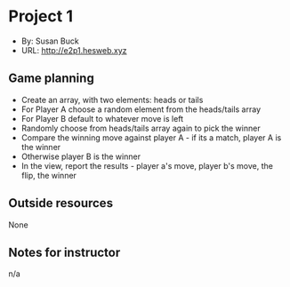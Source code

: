 # Project 1
+ By: Susan Buck
+ URL: <http://e2p1.hesweb.xyz>

## Game planning
+ Create an array, with two elements: heads or tails
+ For Player A choose a random element from the heads/tails array
+ For Player B default to whatever move is left
+ Randomly choose from heads/tails array again to pick the winner
+ Compare the winning move against player A - if its a match, player A is the winner
+ Otherwise player B is the winner
+ In the view, report the results - player a's move, player b's move, the flip, the winner

## Outside resources
None

## Notes for instructor
n/a
